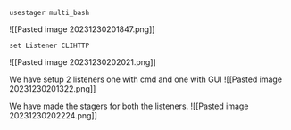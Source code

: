 
```
usestager multi_bash
```
![[Pasted image 20231230201847.png]]

```
set Listener CLIHTTP
```
![[Pasted image 20231230202021.png]]

We have setup 2 listeners one with cmd and one with GUI
![[Pasted image 20231230201322.png]]

We have made the stagers for both the listeners.
![[Pasted image 20231230202224.png]]

